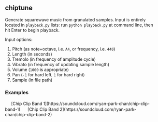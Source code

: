 ## chiptune
Generate squarewave music from granulated samples. Input is entirely located in `playback.py` lists: run `python playback.py` at command line, then hit Enter to begin playback. 

Input options: 
1. Pitch (as note+octave, i.e. `A4`, or frequency, i.e. `440`)
2. Length (in seconds)
3. Tremolo (in frequency of amplitude cycle)
4. Vibrato (in frequency of updating sample length)
5. Volume (`1000` is appropriate)
6. Pan (`-1` for hard left, `1` for hard right)
7. Sample (in file path)

### Examples
<img width=16px src="https://cdn2.iconfinder.com/data/icons/minimalism/512/soundcloud.png"/>
[Chip Clip Band 1](https://soundcloud.com/ryan-park-chan/chip-clip-band-1)

<img width=16px src="https://cdn2.iconfinder.com/data/icons/minimalism/512/soundcloud.png"/>
[Chip Clip Band 2](https://soundcloud.com/ryan-park-chan/chip-clip-band-2)


